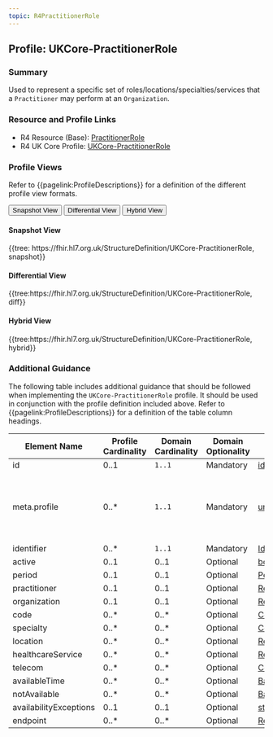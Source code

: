 ```yaml
---
topic: R4PractitionerRole
---
```

## Profile: UKCore-PractitionerRole

### Summary
Used to represent a specific set of roles/locations/specialties/services that a <code>Practitioner</code> may perform at an <code>Organization</code>.

### Resource and Profile Links
* R4 Resource (Base): [PractitionerRole](https://hl7.org/fhir/R4/practitionerrole.html)
* R4 UK Core Profile: [UKCore-PractitionerRole](https://simplifier.net/hl7fhirukcorer4/ukcore-practitionerrole)

### Profile Views
Refer to {{pagelink:ProfileDescriptions}} for a definition of the different profile view formats.
<div class="tab fhirTree">
    <button class="tablinks active" onclick="openTab(event, 'Snapshot View')">Snapshot View</button>
    <button class="tablinks" onclick="openTab(event, 'Differential View')">Differential View</button>
    <button class="tablinks" onclick="openTab(event, 'Hybrid View')">Hybrid View</button>
</div>

<div id="Snapshot View" class="tabcontent" style="display:block">
    <h4>Snapshot View</h4>
    {{tree: https://fhir.hl7.org.uk/StructureDefinition/UKCore-PractitionerRole, snapshot}}
</div>

<div id="Differential View" class="tabcontent">
    <h4>Differential View</h4>
    {{tree:https://fhir.hl7.org.uk/StructureDefinition/UKCore-PractitionerRole, diff}}
</div>

<div id="Hybrid View" class="tabcontent">
    <h4>Hybrid View</h4>
    {{tree:https://fhir.hl7.org.uk/StructureDefinition/UKCore-PractitionerRole, hybrid}}
</div>

### Additional Guidance
The following table includes additional guidance that should be followed when implementing the `UKCore-PractitionerRole` profile. It should be used in conjunction with the profile definition included above. Refer to {{pagelink:ProfileDescriptions}} for a definition of the table column headings. 

<table class="regular">
    <thead>
        <tr>
            <th width="15%">Element Name</th>
            <th width="10%">Profile Cardinality</th>
            <th width="10%">Domain Cardinality</th>
            <th width="10%">Domain Optionality</th>
            <th width="10%">Type</th>
            <th width="45%">Definition, Constraints and Notes</th>
        </tr>
    </thead>
    <tbody>
        <tr>
            <td>id</td>
            <td>0..1</td>
            <td><code>1..1</code></td>
            <td>Mandatory</td>
            <td><a href="https://hl7.org/fhir/R4/datatypes.html#id">id</a></td>
            <td>The logical identifier for the resource instance.</td>
        </tr>
        <tr>
            <td>meta.profile</td>
            <td>0..*</td>
            <td><code>1..1</code></td>
            <td>Mandatory</td>
            <td><a href="https://hl7.org/fhir/R4/datatypes.html#uri">uri</a></td>
            <td>The canonical URL for the <code>UKCore-PractitionerRole</code> profile.<br><br>This <b>SHALL</b> be populated with the following fixed value:<br><code>https://fhir.hl7.org.uk/StructureDefinition/UKCore-PractitionerRole</code></td>
        </tr>
        <tr>
            <td>identifier</td>
            <td>0..*</td>
            <td><code>1..1</code></td>
            <td>Mandatory</td>
            <td><a href="https://hl7.org/fhir/R4/datatypes.html#Identifier">Identifier</a></td>
            <td></td>
        </tr>
        <tr>
            <td>active</td>
            <td>0..1</td>
            <td>0..1</td>
            <td>Optional</td>
            <td><a href="https://hl7.org/fhir/R4/datatypes.html#boolean">boolean</a></td>
            <td></td>
        </tr>
        <tr>
            <td>period</td>
            <td>0..1</td>
            <td>0..1</td>
            <td>Optional</td>
            <td><a href="https://hl7.org/fhir/R4/datatypes.html#Period">Period</a></td>
            <td></td>
        </tr>
        <tr>
            <td>practitioner</td>
            <td>0..1</td>
            <td>0..1</td>
            <td>Optional</td>
            <td><a href="https://hl7.org/fhir/R4/references.html#2.3.0">Reference</a></td>
            <td></td>
        </tr>
        <tr>
            <td>organization</td>
            <td>0..1</td>
            <td>0..1</td>
            <td>Optional</td>
            <td><a href="https://hl7.org/fhir/R4/references.html#2.3.0">Reference</a></td>
            <td></td>
        </tr>
        <tr>
            <td>code</td>
            <td>0..*</td>
            <td>0..*</td>
            <td>Optional</td>
            <td><a href="https://hl7.org/fhir/R4/datatypes.html#CodeableConcept">CodeableConcept</a></td>
            <td></td>
        </tr>
        <tr>
            <td>specialty</td>
            <td>0..*</td>
            <td>0..*</td>
            <td>Optional</td>
            <td><a href="https://hl7.org/fhir/R4/datatypes.html#CodeableConcept">CodeableConcept</a></td>
            <td></td>
        </tr>
        <tr>
            <td>location</td>
            <td>0..*</td>
            <td>0..*</td>
            <td>Optional</td>
            <td><a href="https://hl7.org/fhir/R4/references.html#2.3.0">Reference</a></td>
            <td></td>
        </tr>
        <tr>
            <td>healthcareService</td>
            <td>0..*</td>
            <td>0..*</td>
            <td>Optional</td>
            <td><a href="https://hl7.org/fhir/R4/references.html#2.3.0">Reference</a></td>
            <td></td>
        </tr>
        <tr>
            <td>telecom</td>
            <td>0..*</td>
            <td>0..*</td>
            <td>Optional</td>
            <td><a href="https://hl7.org/fhir/R4/datatypes.html#ContactPoint">ContactPoint</a></td>
            <td></td>
        </tr>
        <tr>
            <td>availableTime</td>
            <td>0..*</td>
            <td>0..*</td>
            <td>Optional</td>
            <td><a href="https://hl7.org/fhir/R4/backboneelement.html">BackboneElement</a></td>
            <td></td>
        </tr>
        <tr>
            <td>notAvailable</td>
            <td>0..*</td>
            <td>0..*</td>
            <td>Optional</td>
            <td><a href="https://hl7.org/fhir/R4/backboneelement.html">BackboneElement</a></td>
            <td></td>
        </tr
        <tr>
            <td>availabilityExceptions</td>
            <td>0..1</td>
            <td>0..1</td>
            <td>Optional</td>
            <td><a href="https://hl7.org/fhir/R4/datatypes.html#string">string</a></td>
            <td></td>
        </tr>
        <tr>
            <td>endpoint</td>
            <td>0..*</td>
            <td>0..*</td>
            <td>Optional</td>
            <td><a href="https://hl7.org/fhir/R4/references.html#2.3.0">Reference</a></td>
            <td></td>
        </tr>
    </tbody>
</table>

<br>